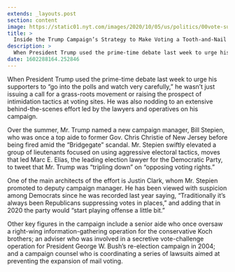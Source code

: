 ```yaml
--- 
extends: _layouts.post 
section: content 
image: https://static01.nyt.com/images/2020/10/05/us/politics/00vote-suppress/00vote-suppress-facebookJumbo.jpg 
title: > 
  Inside the Trump Campaign’s Strategy to Make Voting a Tooth-and-Nail Fight 
description: > 
  When President Trump used the prime-time debate last week to urge his supporters to “go into the polls and watch very carefully,” he wasn’t just issuing a call for a grass-roots movement or raising the prospect of intimidation tactics at voting sites.He was also nodding to an extensive behind-the-scenes effort led by the lawyers and operatives on his campaign.Over the summer, Mr. Trump named a new campaign manager, Bill Stepien, who was once a top aide to former Gov.Chris Christie of New Jersey before being fired amid the “Bridgegate” scandal.Mr. Stepien swiftly elevated a group of lieutenants focused on using aggressive electoral tactics, moves that led Marc E. Elias, the leading election lawyer for the Democratic Party, to tweet that Mr. Trump was “tripling down” on “opposing voting rights.”One of the main architects of the effort is Justin Clark, whom Mr. Stepien promoted to deputy campaign manager. 
date: 1602288164.252846 
--- 
```

When President Trump used the prime-time debate last week to urge his supporters to “go into the polls and watch very carefully,” he wasn’t just issuing a call for a grass-roots movement or raising the prospect of intimidation tactics at voting sites. He was also nodding to an extensive behind-the-scenes effort led by the lawyers and operatives on his campaign.

Over the summer, Mr. Trump named a new campaign manager, Bill Stepien, who was once a top aide to former Gov. Chris Christie of New Jersey before being fired amid the “Bridgegate” scandal. Mr. Stepien swiftly elevated a group of lieutenants focused on using aggressive electoral tactics, moves that led Marc E. Elias, the leading election lawyer for the Democratic Party, to tweet that Mr. Trump was “tripling down” on “opposing voting rights.”

One of the main architects of the effort is Justin Clark, whom Mr. Stepien promoted to deputy campaign manager. He has been viewed with suspicion among Democrats since he was recorded last year saying, “Traditionally it’s always been Republicans suppressing votes in places,” and adding that in 2020 the party would “start playing offense a little bit.”

Other key figures in the campaign include a senior aide who once oversaw a right-wing information-gathering operation for the conservative Koch brothers; an adviser who was involved in a secretive vote-challenge operation for President George W. Bush’s re-election campaign in 2004; and a campaign counsel who is coordinating a series of lawsuits aimed at preventing the expansion of mail voting.